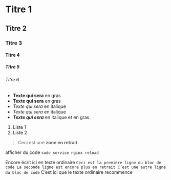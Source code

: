 #  Titre 1
## Titre 2
###  Titre 3
#### Titre 4
#####  Titre 5
###### Titre 6

- **Texte qui sera** en gras
- __Texte qui sera__  en gras
- *Texte qui sera* en italique
- _Texte qui sera_ en italique
- ***Texte qui sera*** en italique et en gras

1. Liste 1
2. Liste 2

>Ceci est une **zone en retrait**.
>

afficher du code `sudo service nginx reload`

Encore écrit ici en texte ordinaire
    ```
    Ceci est la première ligne du bloc de code
    La seconde ligne est encore plus en retrait
    C’est une autre ligne du bloc de code
    ```
C’est ici que le texte ordinaire recommence